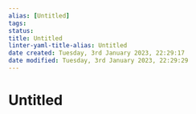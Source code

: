 ```yaml
---
alias: [Untitled]
tags: 
status:
title: Untitled
linter-yaml-title-alias: Untitled
date created: Tuesday, 3rd January 2023, 22:29:17
date modified: Tuesday, 3rd January 2023, 22:29:29
---
```


# Untitled
